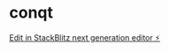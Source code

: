 # conqt

[Edit in StackBlitz next generation editor ⚡️](https://stackblitz.com/~/github.com/SwaraJN/conqt)